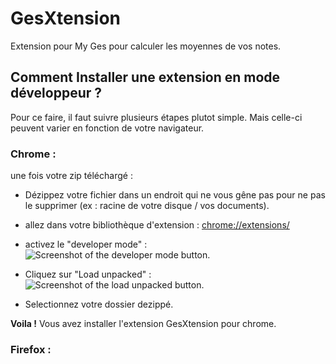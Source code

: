 # GesXtension
Extension pour My Ges pour calculer les moyennes de vos notes. 

## Comment Installer une extension en mode développeur ?

Pour ce faire, il faut suivre plusieurs étapes plutot simple.
Mais celle-ci peuvent varier en fonction de votre navigateur.


### Chrome :

une fois votre zip téléchargé :

- Dézippez votre fichier dans un endroit qui ne vous gêne pas pour ne pas le supprimer (ex : racine de votre disque / vos documents).
- allez dans votre bibliothèque d'extension : [chrome://extensions/](chrome://extensions/)
- activez le "developer mode" :
![Screenshot of the developer mode button.](https://i.imgur.com/ysMypCx_d.webp?maxwidth=760&fidelity=grand)

- Cliquez sur "Load unpacked" : 
![Screenshot of the load unpacked button.](https://i.imgur.com/590xqRs.png)
- Selectionnez votre dossier dezippé.

**Voila !** Vous avez installer l'extension GesXtension pour chrome.


### Firefox :
